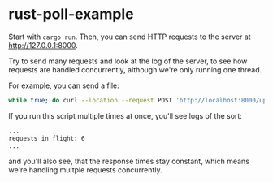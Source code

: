 # rust-poll-example

Start with `cargo run`. Then, you can send HTTP requests to the server at http://127.0.0.1:8000.

Try to send many requests and look at the log of the server, to see how requests are handled concurrently, although we're only running one thread.

For example, you can send a file:

```bash
while true; do curl --location --request POST 'http://localhost:8000/upload' \--form 'file=@/home/somewhere/some_image.png' -w ' Total: %{time_total}' && echo '\n'; done;
```

If you run this script multiple times at once, you'll see logs of the sort:

```bash
...
requests in flight: 6
...
```

and you'll also see, that the response times stay constant, which means we're handling multple requests concurrently.
